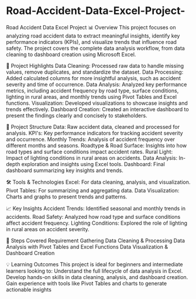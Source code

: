 # Road-Accident-Data-Excel-Project-
Road Accident Data Excel Project 
📊 Overview
This project focuses on analyzing road accident data to extract meaningful insights, identify key performance indicators (KPIs), and visualize trends that influence road safety. The project covers the complete data analysis workflow, from data cleaning to dashboard creation using Microsoft Excel.

🚀 Project Highlights
Data Cleaning: Processed raw data to handle missing values, remove duplicates, and standardize the dataset.
Data Processing: Added calculated columns for more insightful analysis, such as accident severity and time of occurrence.
Data Analysis: Analyzed key performance metrics, including accident frequency by road type, surface conditions, lighting in rural areas, and monthly trends using Pivot Tables and Excel functions.
Visualization: Developed visualizations to showcase insights and trends effectively.
Dashboard Creation: Created an interactive dashboard to present the findings clearly and concisely to stakeholders.

📂 Project Structure
Data: Raw accident data, cleaned and processed for analysis.
KPI's: Key performance indicators for tracking accident severity and occurrence.
Monthly Trends: Analysis of accident frequency over different months and seasons.
Roadtype & Road Surface: Insights into how road types and surface conditions impact accident rates.
Rural Light: Impact of lighting conditions in rural areas on accidents.
Data Analysis: In-depth exploration and insights using Excel tools.
Dashboard: Final dashboard summarizing key insights and trends.

🛠 Tools & Technologies
Excel: For data cleaning, analysis, and visualization.
Pivot Tables: For summarizing and aggregating data.
Data Visualization: Charts and graphs to present trends and patterns.

📈 Key Insights
Accident Trends: Identified seasonal and monthly trends in accidents.
Road Safety: Analyzed how road type and surface conditions affect accident frequency.
Lighting Conditions: Explored the role of lighting in rural areas on accident severity.

📝 Steps Covered
Requirement Gathering
Data Cleaning & Processing
Data Analysis with Pivot Tables and Excel Functions
Data Visualization & Dashboard Creation

💡 Learning Outcomes
This project is ideal for beginners and intermediate learners looking to:
Understand the full lifecycle of data analysis in Excel.
Develop hands-on skills in data cleaning, analysis, and dashboard creation.
Gain experience with tools like Pivot Tables and charts to generate actionable insights
